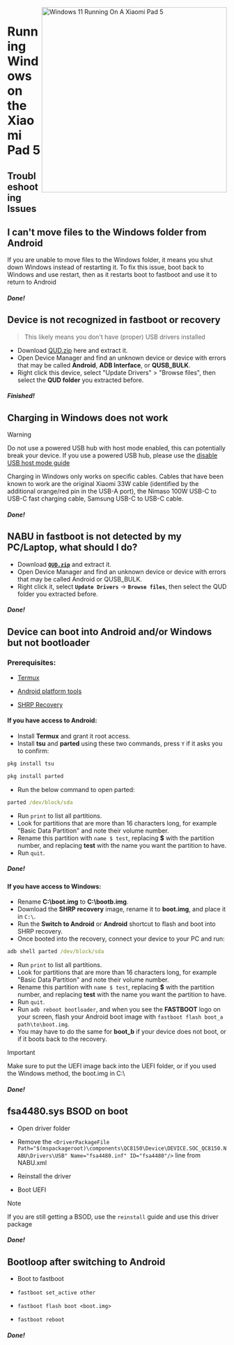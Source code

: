 <img align="right" src="https://raw.githubusercontent.com/erdilS/Port-Windows-11-Xiaomi-Pad-5/main/nabu.png" width="425" alt="Windows 11 Running On A Xiaomi Pad 5">

# Running Windows on the Xiaomi Pad 5

## Troubleshooting Issues

## I can't move files to the Windows folder from Android 

If you are unable to move files to the Windows folder, it means you shut down Windows instead of restarting it. To fix this issue, boot back to Windows and use restart, then as it restarts boot to fastboot and use it to return to Android

##### Done!
## Device is not recognized in fastboot or recovery
> This likely means you don't have (proper) USB drivers installed
- Download [QUD.zip](https://github.com/n00b69/woa-betalm/releases/download/Qfil/QUD.zip) here and extract it.
- Open Device Manager and find an unknown device or device with errors that may be called **Android**, **ADB Interface**, or **QUSB_BULK**.
- Right click this device, select "Update Drivers" > "Browse files", then select the **QUD folder** you extracted before.

##### Finished!

## Charging in Windows does not work
> [!WARNING]
> Do not use a powered USB hub with host mode enabled, this can potentially break your device. If you use a powered USB hub, please use the [disable USB host mode guide](/guide/English/Additional-materials-en.md#Disabling-USB-host-mode)

Charging in Windows only works on specific cables. Cables that have been known to work are the original Xiaomi 33W cable (identified by the additional orange/red pin in the USB-A port), the Nimaso 100W USB-C to USB-C fast charging cable, Samsung USB-C to USB-C cable.

##### Done!

## NABU in fastboot is not detected by my PC/Laptop, what should I do?
- Download [**`QUD.zip`**](https://github.com/n00b69/woa-betalm/releases/download/Qfil/QUD.zip) and extract it.
- Open Device Manager and find an unknown device or device with errors that may be called Android or QUSB_BULK.
- Right click it, select **```Update Drivers```** → **`Browse files`**, then select the QUD folder you extracted before.

##### Done!


## Device can boot into Android and/or Windows but not bootloader

### Prerequisites:
- [Termux](https://play.google.com/store/apps/details?id=com.termux)

- [Android platform tools](https://developer.android.com/studio/releases/platform-tools)

- [SHRP Recovery](https://github.com/erdilS/Port-Windows-11-Xiaomi-Pad-5/releases/download/1.0/SHRP.img)

#### If you have access to Android:
- Install **Termux** and grant it root access.
- Install **tsu** and **parted** using these two commands, press `Y` if it asks you to confirm:
```cmd
pkg install tsu
```
```cmd
pkg install parted
```
- Run the below command to open parted:
```cmd
parted /dev/block/sda
```
- Run ```print``` to list all partitions.
- Look for partitions that are more than 16 characters long, for example "Basic Data Partition" and note their volume number.
- Rename this partition with ```name $ test```, replacing **$** with the partition number, and replacing **test** with the name you want the partition to have.
- Run ```quit```.

##### Done!


#### If you have access to Windows:
- Rename **C:\boot.img** to **C:\bootb.img**.
- Download the **SHRP recovery** image, rename it to **boot.img**, and place it in `C:\`.
- Run the **Switch to Android** or **Android** shortcut to flash and boot into SHRP recovery.
- Once booted into the recovery, connect your device to your PC and run:
```cmd
adb shell parted /dev/block/sda
```
- Run ```print``` to list all partitions.
- Look for partitions that are more than 16 characters long, for example "Basic Data Partition" and note their volume number.
- Rename this partition with ```name $ test```, replacing **$** with the partition number, and replacing **test** with the name you want the partition to have.
- Run ```quit```.
- Run ```adb reboot bootloader```, and when you see the **FASTBOOT** logo on your screen, flash your Android boot image with ```fastboot flash boot_a path\to\boot.img```.
- You may have to do the same for **boot_b** if your device does not boot, or if it boots back to the recovery.

> [!important]
> Make sure to put the UEFI image back into the UEFI folder, or if you used the Windows method, the boot.img in C:\

##### Done!

## fsa4480.sys BSOD on boot
- Open driver folder

- Remove the ```<DriverPackageFile Path="$(mspackageroot)\components\QC8150\Device\DEVICE.SOC_QC8150.NABU\Drivers\USB" Name="fsa4480.inf" ID="fsa4480"/>``` line from NABU.xml

- Reinstall the driver

- Boot UEFI
> [!NOTE]
> If you are still getting a BSOD, use the `reinstall` guide and use this driver package 

##### Done!

## Bootloop after switching to Android 
- Boot to fastboot

- ```fastboot set_active other```

- ```fastboot flash boot <boot.img>```

- ```fastboot reboot```

##### Done!

















